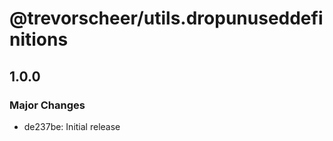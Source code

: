 # @trevorscheer/utils.dropunuseddefinitions

## 1.0.0
### Major Changes

- de237be: Initial release
